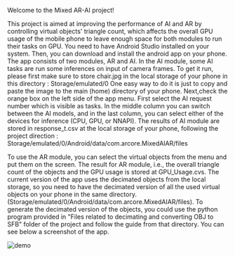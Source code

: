 
Welcome to the Mixed AR-AI project!

This project is aimed at improving the performance of AI and AR by controlling virtual objects' triangle count, which affects the overall GPU usage of the mobile phone to leave enough space for both modules to run their tasks on GPU.
You need to have Android Studio installed on your system. Then, you can download and install the android app on your phone. The app consists of two modules, AR and AI. In the AI module, some AI tasks are run some inferences on input of camera frames. To get it run, please first make sure to store chair.jpg in the local storage of your phone in this directory : Storage/emulated/0
One easy way to do it is just to copy and paste the image to the main (home) directory of your phone. Next,check the orange box on the left side of the app menu. First select the AI request number which is visible as tasks. In the middle column you can switch between the AI models, and in the last column, you can select either of the devices for inference (CPU, GPU, or NNAPI). The results of AI module are stored in response_t.csv at the local storage of your phone, following the project direction : Storage/emulated/0/Android/data/com.arcore.MixedAIAR/files

To use the AR module, you can select the virtual objects from the menu and put them on the screen. The result for AR module, i.e., the overall triangle count of the objects and the GPU usage is stored at GPU_Usage.cvs.
The current version of the app uses the decimated objects from the local storage, so you need to have the decimated version of all the used virtual objects on your phone in the same directory. (Storage/emulated/0/Android/data/com.arcore.MixedAIAR/files).
To generate the decimated version of the objects, you could use the python program provided in "Files related to decimating and converting OBJ to SFB" folder of the project and follow the guide from that directory.
You can see below a screenshot of the app.


![demo](https://user-images.githubusercontent.com/27611369/193911248-1e15edce-d97e-427f-8963-8b02638429ce.jpg)
